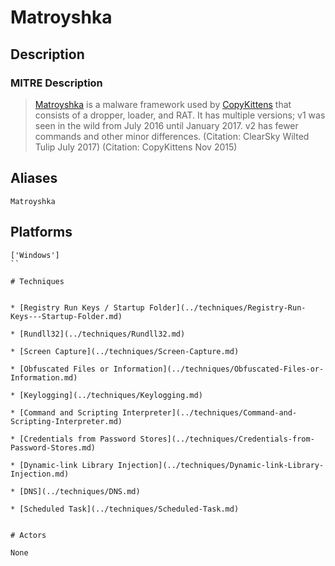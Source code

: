 
# Matroyshka

## Description

### MITRE Description

> [Matroyshka](https://attack.mitre.org/software/S0167) is a malware framework used by [CopyKittens](https://attack.mitre.org/groups/G0052) that consists of a dropper, loader, and RAT. It has multiple versions; v1 was seen in the wild from July 2016 until January 2017. v2 has fewer commands and other minor differences. (Citation: ClearSky Wilted Tulip July 2017) (Citation: CopyKittens Nov 2015)

## Aliases

```
Matroyshka
```

## Platforms

```
['Windows']
``

# Techniques


* [Registry Run Keys / Startup Folder](../techniques/Registry-Run-Keys---Startup-Folder.md)

* [Rundll32](../techniques/Rundll32.md)
    
* [Screen Capture](../techniques/Screen-Capture.md)
    
* [Obfuscated Files or Information](../techniques/Obfuscated-Files-or-Information.md)
    
* [Keylogging](../techniques/Keylogging.md)
    
* [Command and Scripting Interpreter](../techniques/Command-and-Scripting-Interpreter.md)
    
* [Credentials from Password Stores](../techniques/Credentials-from-Password-Stores.md)
    
* [Dynamic-link Library Injection](../techniques/Dynamic-link-Library-Injection.md)
    
* [DNS](../techniques/DNS.md)
    
* [Scheduled Task](../techniques/Scheduled-Task.md)
    

# Actors

None
